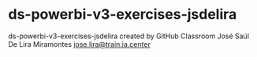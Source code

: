 # ds-powerbi-v3-exercises-jsdelira
ds-powerbi-v3-exercises-jsdelira created by GitHub Classroom
José Saúl De Lira Miramontes
jose.lira@train.ia.center
